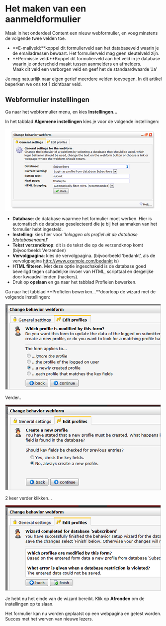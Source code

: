 # Het maken van een aanmeldformulier

Maak in het onderdeel Content een nieuw webformulier, en voeg minstens
de volgende twee velden toe.

-   **E-mailveld:**koppel dit formulierveld aan het databaseveld waarin
    je de emailadressen bewaart. Het formulierveld mag geen sleutelveld
    zijn.
-   **Permissie veld:**Koppel dit formulierveld aan het veld in je
    database waarin je onderscheid maakt tussen aanmelders en afmelders.
    \
     Maak dit veld een verborgen veld en geef het de standaardwaarde
    'Ja'

Je mag natuurlijk naar eigen gerief meerdere velden toevoegen. In dit
artikel beperken we ons tot 1 zichtbaar veld.

Webformulier instelllingen
--------------------------

Ga naar het webformulier menu, en kies **Instellingen...**

In het tabblad **Algemene instellingen** kies je voor de volgende
instellingen:

![](../images/webformssettings1.png)

-   **Database**: de database waarmee het formulier moet werken. Hier is
    automatisch de database geselecteerd die je bij het aanmaken van het
    formulier hebt ingesteld.
-   **Instelling**: kies hier voor '*Inloggen als profiel uit de
    database [databasenaam]*'
-   **Tekst verzendknop**: dit is de tekst die op de verzendknop komt
    (bijvoorbeeld: Verzenden)
-   **Vervolgpagina**: kies de vervolgpagina. (bijvoorbeeld ‘bedankt’,
    als de vervolgpagina http://www.example.com/bedankt is)
-   **HTML filteren**. Met deze optie ingeschakeld is de database goed
    beveiligd tegen schadelijke invoer van HTML, scripttaal en
    dergelijke door kwaadwillenden (hackers). 
-   Druk op **opslaan** en ga naar het tabblad Profielen bewerken.

Ga naar het tabblad **Profielen bewerken...**doorloop de wizard met de
volgende instellingen:

![](../images/formssettings2x.png)

Verder..

![](../images/formssettings3x.png)

2 keer verder klikken...

![](../images/formssettings4x.png)

Je hebt nu het einde van de wizard bereikt. Klik op **Afronden** om de
instellingen op te slaan.

Het formulier kan nu worden geplaatst op een webpagina en getest worden.
Succes met het werven van nieuwe lezers.
